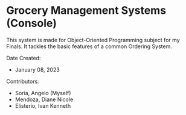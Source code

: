 # Grocery Management Systems (Console)

This system is made for Object-Oriented Programming subject for my Finals. It tackles the basic features of a common Ordering System.

Date Created:
- January 08, 2023

Contributors:
- Soria, Angelo (Myself)
- Mendoza, Diane Nicole
- Elisterio, Ivan Kenneth
